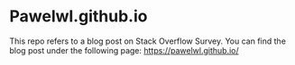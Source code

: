 # Pawelwl.github.io
This repo refers to a blog post on Stack Overflow Survey. You can find the blog post under the following page: https://pawelwl.github.io/
